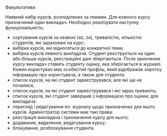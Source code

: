 Факультативи

Наявний набір курсів, розподілених за темами. Для кожного курсу призначений один викладач. 
Необхідно реалізувати наступну функціональність:
  - сортування курсів за назвою (az, za), тривалістю, кількістю студентів, які зараховані на курс;
  - вибірка курсів, які відносяться до конкретної теми;
  - вибірка курсів певного викладача.
Студент реєструється на один або більше курсів, реєстраційні дані зберігаються. 
Після закінчення курсу викладач ставить студенту оцінку, яка зберігається в журналі.
Кожен користувач має особистий профіль, який відображає коротку інформацію про користувача, а також для студента:
  - список курсів, на які студент зареєструвався, але які ще не почалися;
  - список курсів, на які студент зареєструвався і які зараз тривають;
  - список курсів, які студент завершив з інформацією про оцінки;
для викладача:
  - перегляд і редагування ел. журналу щодо призначених для нього курсів.
Адміністратор системи має такі права:
  - реєстрація викладача і призначення курсу для нього;
  - додавання, видалення, редагування курсу;
  - блокування, розблокування студента.
